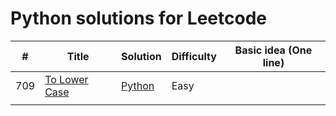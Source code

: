 # Python solutions for Leetcode

| # | Title | Solution | Difficulty | Basic idea (One line) |
|---| ----- | -------- | ---------- | --------------------- |
| 709 | [To Lower Case](https://leetcode.com/problems/to-lower-case/description/) | [Python]() | Easy | |
|  | | |  | |